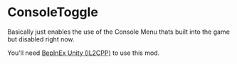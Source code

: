 # ConsoleToggle

Basically just enables the use of the Console Menu thats built into the game but disabled right now.

You'll need [BepInEx Unity (IL2CPP)](https://builds.bepinex.dev/projects/bepinex_be) to use this mod.

